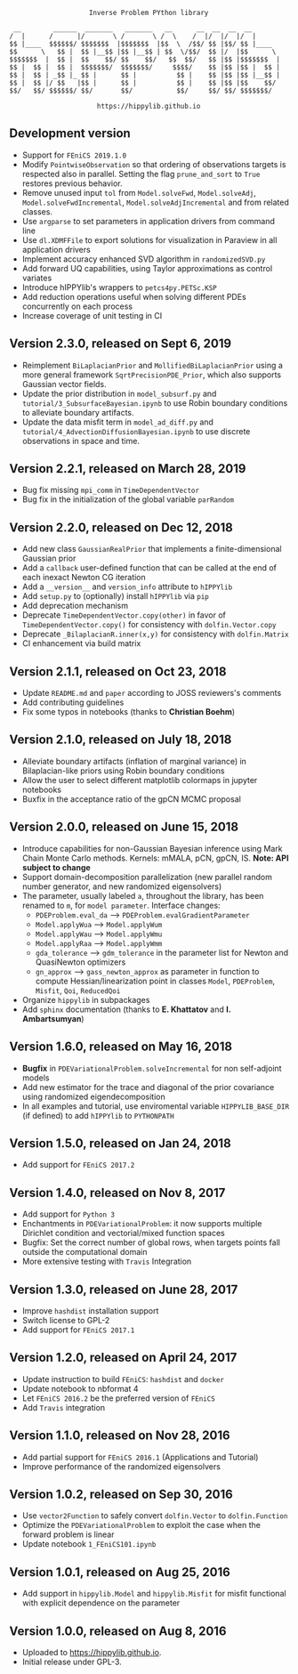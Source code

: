                         Inverse Problem PYthon library

```
 __        ______  _______   _______   __      __  __  __  __       
/  |      /      |/       \ /       \ /  \    /  |/  |/  |/  |      
$$ |____  $$$$$$/ $$$$$$$  |$$$$$$$  |$$  \  /$$/ $$ |$$/ $$ |____  
$$      \   $$ |  $$ |__$$ |$$ |__$$ | $$  \/$$/  $$ |/  |$$      \ 
$$$$$$$  |  $$ |  $$    $$/ $$    $$/   $$  $$/   $$ |$$ |$$$$$$$  |
$$ |  $$ |  $$ |  $$$$$$$/  $$$$$$$/     $$$$/    $$ |$$ |$$ |  $$ |
$$ |  $$ | _$$ |_ $$ |      $$ |          $$ |    $$ |$$ |$$ |__$$ |
$$ |  $$ |/ $$   |$$ |      $$ |          $$ |    $$ |$$ |$$    $$/ 
$$/   $$/ $$$$$$/ $$/       $$/           $$/     $$/ $$/ $$$$$$$/  
```                                                                    
                                                                    

                          https://hippylib.github.io

Development version
---------------------------------------- 
- Support for `FEniCS 2019.1.0`
- Modify `PointwiseObservation` so that ordering of observations targets is respected also in parallel.
  Setting the flag `prune_and_sort` to `True` restores previous behavior.
- Remove unused input `tol` from `Model.solveFwd`, `Model.solveAdj`, `Model.solveFwdIncremental`, `Model.solveAdjIncremental`
  and from related classes.
- Use `argparse` to set parameters in application drivers from command line
- Use `dl.XDMFFile` to export solutions for visualization in Paraview in all application drivers
- Implement accuracy enhanced SVD algorithm in `randomizedSVD.py`
- Add forward UQ capabilities, using Taylor approximations as control variates
- Introduce hIPPYlib's wrappers to `petcs4py.PETSc.KSP`
- Add reduction operations useful when solving different PDEs concurrently on each process
- Increase coverage of unit testing in CI


Version 2.3.0, released on Sept 6, 2019
----------------------------------------
- Reimplement `BiLaplacianPrior` and `MollifiedBiLaplacianPrior` using a more general framework `SqrtPrecisionPDE_Prior`,
  which also supports Gaussian vector fields.
- Update the prior distribution in `model_subsurf.py` and `tutorial/3_SubsurfaceBayesian.ipynb` to use Robin boundary conditions to alleviate boundary artifacts.
- Update the data misfit term in `model_ad_diff.py` and `tutorial/4_AdvectionDiffusionBayesian.ipynb` to use discrete observations in space and time.
                          
Version 2.2.1, released on March 28, 2019
----------------------------------------                      
- Bug fix missing `mpi_comm` in `TimeDependentVector`
- Bug fix in the initialization of the global variable `parRandom`

Version 2.2.0, released on Dec 12, 2018
----------------------------------------
- Add new class `GaussianRealPrior` that implements a finite-dimensional Gaussian prior
- Add a `callback` user-defined function that can be called at the end of each inexact Newton CG iteration
- Add a `__version__` and `version_info` attribute to `hIPPYlib`
- Add `setup.py` to (optionally) install `hIPPYlib` via `pip`
- Add deprecation mechanism
- Deprecate `TimeDependentVector.copy(other)` in favor of `TimeDependentVector.copy()` for consistency with  `dolfin.Vector.copy`
- Deprecate `_BilaplacianR.inner(x,y)` for consistency with `dolfin.Matrix`
- CI enhancement via build matrix

Version 2.1.1, released on Oct 23, 2018
----------------------------------------
- Update `README.md` and `paper` according to JOSS reviewers's comments
- Add contributing guidelines
- Fix some typos in notebooks (thanks to **Christian Boehm**)

Version 2.1.0, released on July 18, 2018
----------------------------------------
- Alleviate boundary artifacts (inflation of marginal variance) in Bilaplacian-like priors
using Robin boundary conditions
- Allow the user to select different matplotlib colormaps in jupyter notebooks
- Buxfix in the acceptance ratio of the gpCN MCMC proposal
                          
Version 2.0.0, released on June 15, 2018
----------------------------------------
- Introduce capabilities for non-Gaussian Bayesian inference using Mark Chain Monte Carlo methods.
Kernels: mMALA, pCN, gpCN, IS. **Note: API subject to change**
- Support domain-decomposition parallelization (new parallel random number generator, and new randomized eigensolvers)
- The parameter, usually labeled `a`, throughout the library, has been renamed to `m`, for `model parameter`.
  Interface changes:
    - `PDEProblem.eval_da` --> `PDEProblem.evalGradientParameter`
    - `Model.applyWua` --> `Model.applyWum`
    - `Model.applyWau` --> `Model.applyWmu`
    - `Model.applyRaa` --> `Model.applyWmm`
    - `gda_tolerance` --> `gdm_tolerance` in the parameter list for Newton and QuasiNewton optimizers
    - `gn_approx` --> `gass_newton_approx` as parameter in function to compute Hessian/linearization point in classes `Model`, `PDEProblem`, `Misfit`, `Qoi`, `ReducedQoi`
- Organize `hippylib` in subpackages
- Add `sphinx` documentation (thanks to **E. Khattatov** and **I. Ambartsumyan**)

Version 1.6.0, released on May 16, 2018
----------------------------------------
- **Bugfix** in `PDEVariationalProblem.solveIncremental` for non self-adjoint models 
- Add new estimator for the trace and diagonal of the prior covariance
using randomized eigendecomposition
- In all examples and tutorial, use enviromental variable `HIPPYLIB_BASE_DIR` (if defined)
to add `hIPPYlib` to `PYTHONPATH`
                          
Version 1.5.0, released on Jan 24, 2018
----------------------------------------
- Add support for `FEniCS 2017.2`

Version 1.4.0, released on Nov 8, 2017
----------------------------------------
- Add support for `Python 3`
- Enchantments in `PDEVariationalProblem`: it now supports multiple Dirichlet
  condition and vectorial/mixed function spaces
- Bugfix: Set the correct number of global rows, when targets points fall 
  outside the computational domain
- More extensive testing with `Travis` Integration

Version 1.3.0, released on June 28, 2017
----------------------------------------
- Improve `hashdist` installation support
- Switch license to GPL-2
- Add support for `FEniCS 2017.1`

Version 1.2.0, released on April 24, 2017
----------------------------------------
- Update instruction to build `FEniCS`: `hashdist` and `docker`
- Update notebook to nbformat 4
- Let `FEniCS 2016.2` be the preferred version of `FEniCS`
- Add `Travis` integration
                          
Version 1.1.0, released on Nov 28, 2016
----------------------------------------

- Add partial support for `FEniCS 2016.1` (Applications and Tutorial)
- Improve performance of the randomized eigensolvers

Version 1.0.2, released on Sep 30, 2016
----------------------------------------

- Use `vector2Function` to safely convert `dolfin.Vector` to `dolfin.Function`
- Optimize the `PDEVariationalProblem` to exploit the case when the forward problem is linear
- Update notebook `1_FEniCS101.ipynb`
                           
Version 1.0.1, released on Aug 25, 2016
----------------------------------------

- Add support in `hippylib.Model` and `hippylib.Misfit` for misfit functional with explicit dependence on the parameter


Version 1.0.0, released on Aug 8, 2016
----------------------------------------

- Uploaded to https://hippylib.github.io.
- Initial release under GPL-3.
